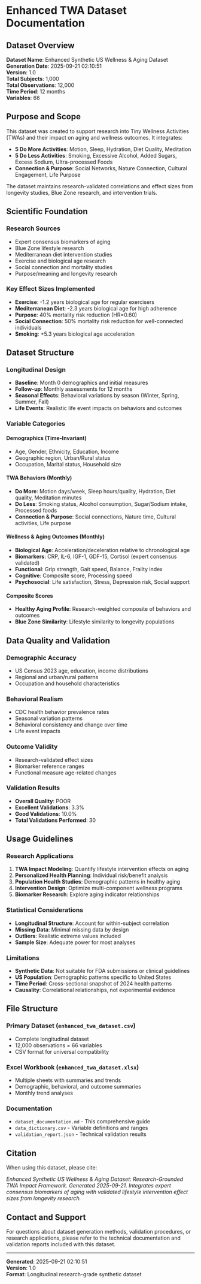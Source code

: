 # Enhanced TWA Dataset Documentation

## Dataset Overview

**Dataset Name**: Enhanced Synthetic US Wellness & Aging Dataset  
**Generation Date**: 2025-09-21 02:10:51  
**Version**: 1.0  
**Total Subjects**: 1,000  
**Total Observations**: 12,000  
**Time Period**: 12 months  
**Variables**: 66

## Purpose and Scope

This dataset was created to support research into Tiny Wellness Activities (TWAs) and their impact on aging and wellness outcomes. It integrates:

- **5 Do More Activities**: Motion, Sleep, Hydration, Diet Quality, Meditation
- **5 Do Less Activities**: Smoking, Excessive Alcohol, Added Sugars, Excess Sodium, Ultra-processed Foods  
- **Connection & Purpose**: Social Networks, Nature Connection, Cultural Engagement, Life Purpose

The dataset maintains research-validated correlations and effect sizes from longevity studies, Blue Zone research, and intervention trials.

## Scientific Foundation

### Research Sources
- Expert consensus biomarkers of aging
- Blue Zone lifestyle research  
- Mediterranean diet intervention studies
- Exercise and biological age research
- Social connection and mortality studies
- Purpose/meaning and longevity research

### Key Effect Sizes Implemented
- **Exercise**: -1.2 years biological age for regular exercisers
- **Mediterranean Diet**: -2.3 years biological age for high adherence
- **Purpose**: 40% mortality risk reduction (HR=0.60)
- **Social Connection**: 50% mortality risk reduction for well-connected individuals
- **Smoking**: +5.3 years biological age acceleration

## Dataset Structure

### Longitudinal Design
- **Baseline**: Month 0 demographics and initial measures
- **Follow-up**: Monthly assessments for 12 months
- **Seasonal Effects**: Behavioral variations by season (Winter, Spring, Summer, Fall)
- **Life Events**: Realistic life event impacts on behaviors and outcomes

### Variable Categories

#### Demographics (Time-Invariant)
- Age, Gender, Ethnicity, Education, Income
- Geographic region, Urban/Rural status
- Occupation, Marital status, Household size

#### TWA Behaviors (Monthly)
- **Do More**: Motion days/week, Sleep hours/quality, Hydration, Diet quality, Meditation minutes
- **Do Less**: Smoking status, Alcohol consumption, Sugar/Sodium intake, Processed foods
- **Connection & Purpose**: Social connections, Nature time, Cultural activities, Life purpose

#### Wellness & Aging Outcomes (Monthly)
- **Biological Age**: Acceleration/deceleration relative to chronological age
- **Biomarkers**: CRP, IL-6, IGF-1, GDF-15, Cortisol (expert consensus validated)
- **Functional**: Grip strength, Gait speed, Balance, Frailty index
- **Cognitive**: Composite score, Processing speed
- **Psychosocial**: Life satisfaction, Stress, Depression risk, Social support

#### Composite Scores
- **Healthy Aging Profile**: Research-weighted composite of behaviors and outcomes
- **Blue Zone Similarity**: Lifestyle similarity to longevity populations

## Data Quality and Validation

### Demographic Accuracy
- US Census 2023 age, education, income distributions
- Regional and urban/rural patterns
- Occupation and household characteristics

### Behavioral Realism  
- CDC health behavior prevalence rates
- Seasonal variation patterns
- Behavioral consistency and change over time
- Life event impacts

### Outcome Validity
- Research-validated effect sizes
- Biomarker reference ranges
- Functional measure age-related changes

### Validation Results
- **Overall Quality**: POOR
- **Excellent Validations**: 3.3%
- **Good Validations**: 10.0%
- **Total Validations Performed**: 30

## Usage Guidelines

### Research Applications
1. **TWA Impact Modeling**: Quantify lifestyle intervention effects on aging
2. **Personalized Health Planning**: Individual risk/benefit analysis
3. **Population Health Studies**: Demographic patterns in healthy aging
4. **Intervention Design**: Optimize multi-component wellness programs
5. **Biomarker Research**: Explore aging indicator relationships

### Statistical Considerations
- **Longitudinal Structure**: Account for within-subject correlation
- **Missing Data**: Minimal missing data by design
- **Outliers**: Realistic extreme values included
- **Sample Size**: Adequate power for most analyses

### Limitations
- **Synthetic Data**: Not suitable for FDA submissions or clinical guidelines
- **US Population**: Demographic patterns specific to United States
- **Time Period**: Cross-sectional snapshot of 2024 health patterns
- **Causality**: Correlational relationships, not experimental evidence

## File Structure

### Primary Dataset (`enhanced_twa_dataset.csv`)
- Complete longitudinal dataset
- 12,000 observations × 66 variables
- CSV format for universal compatibility

### Excel Workbook (`enhanced_twa_dataset.xlsx`)
- Multiple sheets with summaries and trends
- Demographic, behavioral, and outcome summaries
- Monthly trend analyses

### Documentation
- `dataset_documentation.md` - This comprehensive guide
- `data_dictionary.csv` - Variable definitions and ranges
- `validation_report.json` - Technical validation results

## Citation

When using this dataset, please cite:

*Enhanced Synthetic US Wellness & Aging Dataset: Research-Grounded TWA Impact Framework. Generated 2025-09-21. Integrates expert consensus biomarkers of aging with validated lifestyle intervention effect sizes from longevity research.*

## Contact and Support

For questions about dataset generation methods, validation procedures, or research applications, please refer to the technical documentation and validation reports included with this dataset.

---

**Generated**: 2025-09-21 02:10:51  
**Version**: 1.0  
**Format**: Longitudinal research-grade synthetic dataset
